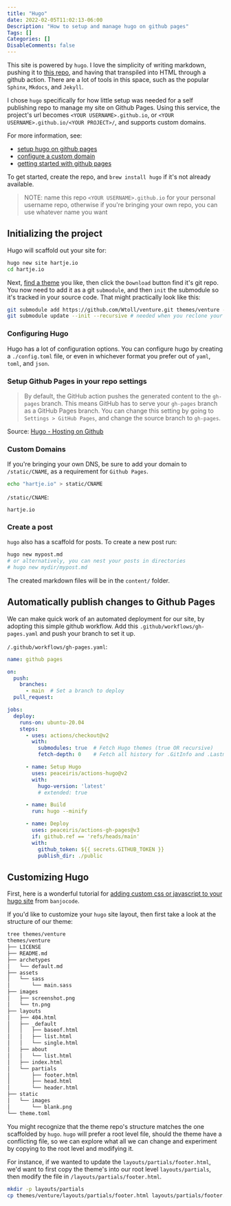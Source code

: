 ```yaml
---
title: "Hugo"
date: 2022-02-05T11:02:13-06:00
Description: "How to setup and manage hugo on github pages"
Tags: []
Categories: []
DisableComments: false
---
```


This site is powered by `hugo`. I love the simplicity of writing markdown, pushing it to [this repo](https://github.com/goshlanguage/hartje.io/), and having that transpiled into HTML through a github action. There are a lot of tools in this space, such as the popular `Sphinx`, `Mkdocs`, and `Jekyll`.

I chose `hugo` specifically for how little setup was needed for a self publishing repo to manage my site on Github Pages. Using this service, the project's url becomes `<YOUR USERNAME>.github.io`, or `<YOUR USERNAME>.github.io/<YOUR PROJECT>/`, and supports custom domains.

For more information, see:

- [setup hugo on github pages](https://gohugo.io/hosting-and-deployment/hosting-on-github/)
- [configure a custom domain](https://docs.github.com/en/pages/configuring-a-custom-domain-for-your-github-pages-site/managing-a-custom-domain-for-your-github-pages-site#configuring-an-apex-domain)
- [getting started with github pages](https://docs.github.com/en/pages/getting-started-with-github-pages/creating-a-github-pages-site)

To get started, create the repo, and `brew install hugo` if it's not already available.

> NOTE: name this repo `<YOUR USERNAME>.github.io` for your personal username repo, otherwise if you're bringing your own repo, you can use whatever name you want

## Initializing the project

Hugo will scaffold out your site for:

```sh
hugo new site hartje.io
cd hartje.io
```

Next, [find a theme](https://themes.gohugo.io/) you like, then click the `Download` button find it's git repo. You now need to add it as a git `submodule`, and then `init` the submodule so it's tracked in your source code. That might practically look like this:

```sh
git submodule add https://github.com/Wtoll/venture.git themes/venture --depth=1
git submodule update --init --recursive # needed when you reclone your repo (submodules may not get cloned automatically)
```

### Configuring Hugo

Hugo has a lot of configuration options. You can configure hugo by creating a `./config.toml` file, or even in whichever format you prefer out of `yaml`, `toml`, and `json`.

### Setup Github Pages in your repo settings

> By default, the GitHub action pushes the generated content to the `gh-pages` branch. This means GitHub has to serve your `gh-pages` branch as a GitHub Pages branch. You can change this setting by going to `Settings > GitHub Pages`, and change the source branch to `gh-pages`.

Source: [Hugo - Hosting on Github](https://gohugo.io/hosting-and-deployment/hosting-on-github/)

### Custom Domains

If you're bringing your own DNS, be sure to add your domain to `/static/CNAME`, as a requirement for `Github Pages`.

```sh
echo "hartje.io" > static/CNAME
```

`/static/CNAME`:

```text
hartje.io
```

### Create a post

`hugo` also has a scaffold for posts. To create a new post run:

```sh
hugo new mypost.md
# or alternatively, you can nest your posts in directories
# hugo new mydir/mypost.md
```

The created markdown files will be in the `content/` folder.

## Automatically publish changes to Github Pages

We can make quick work of an automated deployment for our site, by adopting this simple github workflow. Add this `.github/workflows/gh-pages.yaml` and push your branch to set it up.

`/.github/workflows/gh-pages.yaml`:

```yaml
name: github pages

on:
  push:
    branches:
      - main  # Set a branch to deploy
  pull_request:

jobs:
  deploy:
    runs-on: ubuntu-20.04
    steps:
      - uses: actions/checkout@v2
        with:
          submodules: true  # Fetch Hugo themes (true OR recursive)
          fetch-depth: 0    # Fetch all history for .GitInfo and .Lastmod

      - name: Setup Hugo
        uses: peaceiris/actions-hugo@v2
        with:
          hugo-version: 'latest'
          # extended: true

      - name: Build
        run: hugo --minify

      - name: Deploy
        uses: peaceiris/actions-gh-pages@v3
        if: github.ref == 'refs/heads/main'
        with:
          github_token: ${{ secrets.GITHUB_TOKEN }}
          publish_dir: ./public
```

## Customizing Hugo

First, here is a wonderful tutorial for [adding custom css or javascript to your hugo site](https://www.banjocode.com/post/hugo/custom-css/) from `banjocode`.

If you'd like to customize your `hugo` site layout, then first take a look at the structure of our theme:

```bash
tree themes/venture
themes/venture
├── LICENSE
├── README.md
├── archetypes
│   └── default.md
├── assets
│   └── sass
│       └── main.sass
├── images
│   ├── screenshot.png
│   └── tn.png
├── layouts
│   ├── 404.html
│   ├── _default
│   │   ├── baseof.html
│   │   ├── list.html
│   │   └── single.html
│   ├── about
│   │   └── list.html
│   ├── index.html
│   └── partials
│       ├── footer.html
│       ├── head.html
│       └── header.html
├── static
│   └── images
│       └── blank.png
└── theme.toml
```

You might recognize that the theme repo's structure matches the one scaffolded by `hugo`. `hugo` will prefer a root level file, should the theme have a conflicting file, so we can explore what all we can change and experiment by copying to the root level and modifying it.

For instance, if we wanted to update the `layouts/partials/footer.html`, we'd want to first copy the theme's into our root level `layouts/partials`, then modify the file in `/layouts/partials/footer.html`.

```sh
mkdir -p layouts/partials
cp themes/venture/layouts/partials/footer.html layouts/partials/footer.html
```

